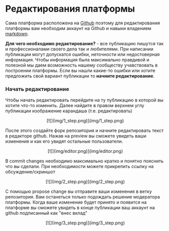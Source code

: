 # Редактирования платформы

Сама платформа расположена на [Github](https://github.com/TheNameXDD/Spaju-learning/) поэтому для редактирования платформы вам необходим аккаунт на Github и навыки владением [markdown](https://www.markdownguide.org/basic-syntax/).

**Для чего необходимо редактирование?** - все публикацию пишутся так и профессионалами своего дела так и любителями. При написании публикации могут допускатся ошибки, неточности или недостоверная информация. Чтобы информация была максимально правдивой и полезной мы даем возможность нашему сообществу учавствовать в построении платформы. Если вы нашли какие-то ошибки или хотите предложить свой вариант публикации то **начните редактирование**. 

### Начать редактирование

Чтобы начать редактировать перейдите на ту публикацию в которой вы хотите что-то изменить. Далее найдите в правом верхнем углу публикации изображение карандаша (т.е. редактировать)

<center>[![](img/1_step.png)](img/1_step.png)</center>

После этого создайте форк репозитория и начните редактировать текст в редакторе github. Нажав на preview вы сможете увидеть ваши изменения и как его увидят остальные пользователи.

<center>[![](img/editor.png)](img/editor.png)</center>

В commit changes необходимо максимально кратко и понятно пояснить что вы сделали. При необходимости можете прикрепить ссылку на обсуждение/скриншот

<center>[![](img/2_step.png)](img/2_step.png)</center>

С помощью propose change вы отправите ваши изменения в ветку репозитория. Вам останеться только подождать решение модератора платформы. Когда ваше изменение будет принято и появится на платформе вы сможете увидеть в конце публикации ваш аккаунт на github подписанный как "внес вклад"

<center>[![](img/3_step.png)](img/3_step.png)</center>
